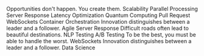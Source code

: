 Opportunities don't happen. You create them. Scalability Parallel Processing Server Response Latency Optimization Quantum Computing
Pull Request WebSockets Container Orchestration Innovation distinguishes between a leader and a follower. Agile Server Response Difficult roads often lead to beautiful destinations. NLP Testing
A/B Testing To be the best, you must be able to handle the worst. WebSockets Innovation distinguishes between a leader and a follower. Data Science
